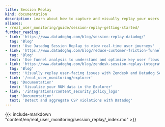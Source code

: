 ```yaml
---
title: Session Replay
kind: documentation
description: Learn about how to capture and visually replay your users' web browsing or mobile app experience with Session Replay.
aliases:
- /real_user_monitoring/guide/session-replay-getting-started/
further_reading:
- link: 'https://www.datadoghq.com/blog/session-replay-datadog/'
  tag: 'Blog'
  text: 'Use Datadog Session Replay to view real-time user journeys'
- link: 'https://www.datadoghq.com/blog/reduce-customer-friction-funnel-analysis/'
  tag: 'Blog'
  text: 'Use funnel analysis to understand and optimize key user flows'
- link: 'https://www.datadoghq.com/blog/zendesk-session-replay-integration/'
  tag: 'Blog'
  text: 'Visually replay user-facing issues with Zendesk and Datadog Session Replay'
- link: '/real_user_monitoring/explorer'
  tag: 'Documentation'
  text: 'Visualize your RUM data in the Explorer'
- link: '/integrations/content_security_policy_logs'
  tag: 'Documentation'
  text: 'Detect and aggregate CSP violations with Datadog'
---
```


{{< include-markdown "content/en/real_user_monitoring/session_replay/_index.md" >}}